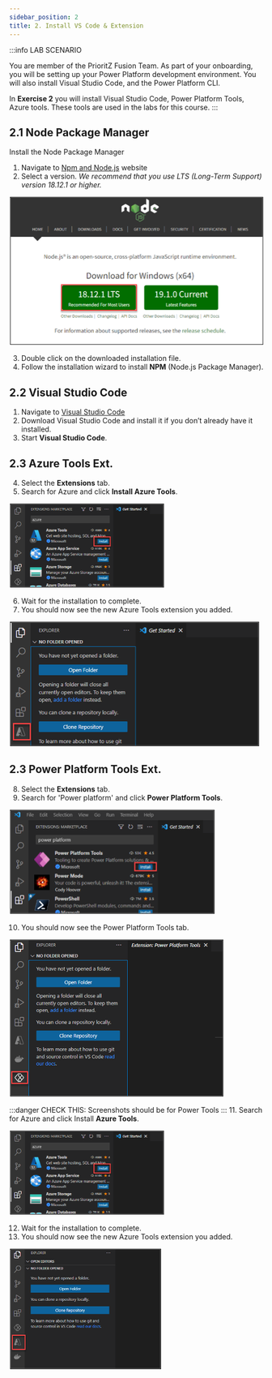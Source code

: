 ```yaml
---
sidebar_position: 2
title: 2. Install VS Code & Extension
---
```


:::info LAB SCENARIO

You are  member of the PrioritZ Fusion Team. As part of your onboarding, you will be setting up your Power Platform development environment. You will also install Visual Studio Code, and the Power Platform CLI.

In **Exercise 2** you will install Visual Studio Code, Power Platform Tools, Azure tools. These tools are used in the labs for this course.
:::


## 2.1 Node Package Manager

Install the Node Package Manager

1. Navigate to [Npm and Node.js](https://nodejs.org/en/) website
2. Select a version. _We recommend that you use LTS (Long-Term Support) version
18.12.1 or higher._

![Lab-00 Image](./img/lab00-07.png)

3. Double click on the downloaded installation file.
4. Follow the installation wizard to install **NPM** (Node.js Package Manager).



## 2.2 Visual Studio Code 

1. Navigate to [Visual Studio Code](https://code.visualstudio.com/)
2. Download Visual Studio Code and install it if you don’t already have it installed.
3. Start **Visual Studio Code**.


## 2.3 Azure Tools Ext.

4. Select the **Extensions** tab.
5. Search for Azure and click **Install Azure Tools**.

![Lab-00 Image](./img/lab00-08.png)

6. Wait for the installation to complete.
7. You should now see the new Azure Tools extension you added.

![Lab-00 Image](./img/lab00-09.png)


## 2.3 Power Platform Tools Ext.

 8. Select the **Extensions** tab.
9. Search for 'Power platform' and click **Power Platform Tools**.

![Lab-00 Image](./img/lab00-10.png)

 10. You should now see the Power Platform Tools tab.

![Lab-00 Image](./img/lab00-11.png)

:::danger CHECK THIS: 
Screenshots should be for Power Tools
:::
11. Search for Azure and click Install **Azure Tools**.

![Lab-00 Image](./img/lab00-12.png)

12. Wait for the installation to complete.
13. You should now see the new Azure Tools extension you added.


![Lab-00 Image](./img/lab00-13.png)